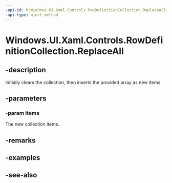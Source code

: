 ```yaml
---
-api-id: M:Windows.UI.Xaml.Controls.RowDefinitionCollection.ReplaceAll(Windows.UI.Xaml.Controls.RowDefinition[])
-api-type: winrt method
---
```


<!-- Method syntax
public void ReplaceAll(Windows.UI.Xaml.Controls.RowDefinition[] items)
-->

# Windows.UI.Xaml.Controls.RowDefinitionCollection.ReplaceAll

## -description
Initially clears the collection, then inserts the provided array as new items.



## -parameters
### -param items
The new collection items.

## -remarks

## -examples

## -see-also
